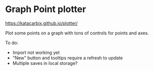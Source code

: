 # Graph Point plotter

https://katacarbix.github.io/plotter/

Plot some points on a graph with tons of controls for points and axes.

To do:
* Import not working yet
* "New" button and tooltips require a refresh to update
* Multiple saves in local storage?
